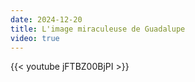 ```yaml
---
date: 2024-12-20
title: L'image miraculeuse de Guadalupe
video: true
---
```



{{< youtube jFTBZ00BjPI >}}
